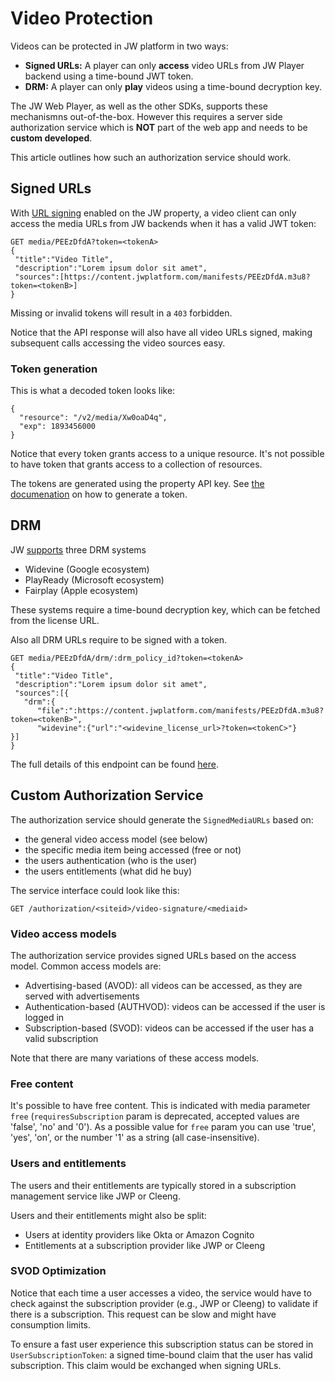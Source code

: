 # Video Protection

Videos can be protected in JW platform in two ways:

- **Signed URLs:** A player can only **access** video URLs from JW Player backend using a time-bound JWT token.
- **DRM:** A player can only **play** videos using a time-bound decryption key.

The JW Web Player, as well as the other SDKs, supports these mechanismns out-of-the-box. However this requires a server side authorization service which is **NOT** part of the web app and needs to be **custom developed**.

This article outlines how such an authorization service should work.

## Signed URLs

With [URL signing](https://support.jwplayer.com/articles/how-to-enable-url-token-signing) enabled on the JW property, a video client can only access the media URLs from JW backends when it has a valid JWT token:

```
GET media/PEEzDfdA?token=<tokenA>
{
 "title":"Video Title",
 "description":"Lorem ipsum dolor sit amet",
 "sources":[https://content.jwplatform.com/manifests/PEEzDfdA.m3u8?token=<tokenB>]
}
```

Missing or invalid tokens will result in a `403` forbidden.

Notice that the API response will also have all video URLs signed, making subsequent calls accessing the video sources easy.

### Token generation

This is what a decoded token looks like:

```
{
  "resource": "/v2/media/Xw0oaD4q",
  "exp": 1893456000
}
```

Notice that every token grants access to a unique resource. It's not possible to have token that grants access to a collection of resources.

The tokens are generated using the property API key. See [the documenation](https://developer.jwplayer.com/jwplayer/docs/protect-your-content-with-signed-urls) on how to generate a token.

## DRM

JW [supports](https://developer.jwplayer.com/jwplayer/docs/enable-drm-with-jw-stream) three DRM systems

- Widevine (Google ecosystem)
- PlayReady (Microsoft ecosystem)
- Fairplay (Apple ecosystem)

These systems require a time-bound decryption key, which can be fetched from the license URL.

Also all DRM URLs require to be signed with a token.

```
GET media/PEEzDfdA/drm/:drm_policy_id?token=<tokenA>
{
 "title":"Video Title",
 "description":"Lorem ipsum dolor sit amet",
 "sources":[{
   "drm":{
      "file":":https://content.jwplatform.com/manifests/PEEzDfdA.m3u8?token=<tokenB>",
      "widevine":{"url":"<widevine_license_url>?token=<tokenC>"}
}]
}
```

The full details of this endpoint can be found [here](https://developer.jwplayer.com/jwplayer/reference/get_v2-media-media-id-drm-policy-id).

## Custom Authorization Service

The authorization service should generate the `SignedMediaURLs` based on:

- the general video access model (see below)
- the specific media item being accessed (free or not)
- the users authentication (who is the user)
- the users entitlements (what did he buy)

The service interface could look like this:

`GET /authorization/<siteid>/video-signature/<mediaid>`

### Video access models

The authorization service provides signed URLs based on the access model. Common access models are:

- Advertising-based (AVOD): all videos can be accessed, as they are served with advertisements
- Authentication-based (AUTHVOD): videos can be accessed if the user is logged in
- Subscription-based (SVOD): videos can be accessed if the user has a valid subscription

Note that there are many variations of these access models.

### Free content

It's possible to have free content. This is indicated with media parameter `free` (`requiresSubscription` param is deprecated, accepted values are 'false', 'no' and '0'). As a possible value for `free` param you can use 'true', 'yes', 'on', or the number '1' as a string (all case-insensitive).

### Users and entitlements

The users and their entitlements are typically stored in a subscription management service like JWP or Cleeng.

Users and their entitlements might also be split:

- Users at identity providers like Okta or Amazon Cognito
- Entitlements at a subscription provider like JWP or Cleeng

### SVOD Optimization

Notice that each time a user accesses a video, the service would have to check against the subscription provider (e.g., JWP or Cleeng) to validate if there is a subscription. This request can be slow and might have consumption limits.

To ensure a fast user experience this subscription status can be stored in `UserSubscriptionToken`: a signed time-bound claim that the user has valid subscription. This claim would be exchanged when signing URLs.
